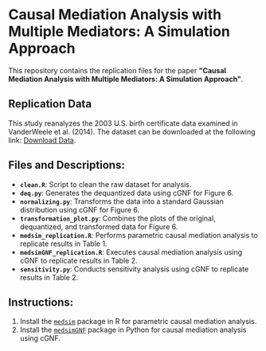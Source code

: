 # Causal Mediation Analysis with Multiple Mediators: A Simulation Approach

This repository contains the replication files for the paper **"Causal Mediation Analysis with Multiple Mediators: A Simulation Approach"**.

## Replication Data

This study reanalyzes the 2003 U.S. birth certificate data examined in VanderWeele et al. (2014). The dataset can be downloaded at the following link: [Download Data](https://data.nber.org/lbid/2003/linkco2003us_den.csv.zip).

## Files and Descriptions:

- **`clean.R`**: Script to clean the raw dataset for analysis.
- **`deq.py`**: Generates the dequantized data using cGNF for Figure 6.
- **`normalizing.py`**: Transforms the data into a standard Gaussian distribution using cGNF for Figure 6.
- **`transformation_plot.py`**: Combines the plots of the original, dequantized, and transformed data for Figure 6.
- **`medsim_replication.R`**: Performs parametric causal mediation analysis to replicate results in Table 1.
- **`medsimGNF_replication.R`**: Executes causal mediation analysis using cGNF to replicate results in Table 2.
- **`sensitivity.py`**: Conducts sensitivity analysis using cGNF to replicate results in Table 2.

## Instructions:

1. Install the [`medsim`](https://github.com/JesseZhou-1/medsim) package in R for parametric causal mediation analysis.
2. Install the [`medsimGNF`](https://github.com/JesseZhou-1/medsimGNF) package in Python for causal mediation analysis using cGNF.
